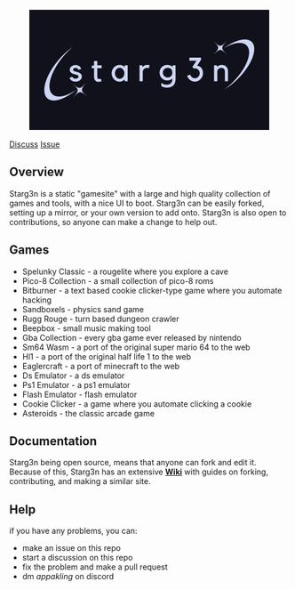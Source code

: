 <!-- Place this tag in your head or just before your close body tag. -->
<script async defer src="https://buttons.github.io/buttons.js"></script>

<p align="center">
      <img src="/data/logo.png">
</p>

<!-- Place this tag in your head or just before your close body tag. -->
<script async defer src="https://buttons.github.io/buttons.js"></script>
<a class="github-button" href="https://github.com/starg3n/starg3n.github.io/discussions" data-color-scheme="no-preference: dark; light: light; dark: dark;" data-icon="octicon-comment-discussion" data-size="large" aria-label="Discuss starg3n/starg3n.github.io on GitHub">Discuss</a>
<a class="github-button" href="https://github.com/starg3n/starg3n.github.io/issues" data-color-scheme="no-preference: dark; light: light; dark: dark;" data-icon="octicon-issue-opened" data-size="large" aria-label="Issue starg3n/starg3n.github.io on GitHub">Issue</a>

## Overview
Starg3n is a static "gamesite" with a large and high quality collection of games and tools, with a nice UI to boot. Starg3n can be easily forked, setting up a mirror, or your own version to add onto. Starg3n is also open to contributions, so anyone can make a change to help out. 
 
## Games
- Spelunky Classic - a rougelite where you explore a cave
- Pico-8 Collection - a small collection of pico-8 roms
- Bitburner - a text based cookie clicker-type game where you automate hacking
- Sandboxels - physics sand game
- Rugg Rouge - turn based dungeon crawler
- Beepbox - small music making tool
- Gba Collection - every gba game ever released by nintendo
- Sm64 Wasm - a port of the original super mario 64 to the web
- Hl1 - a port of the original half life 1 to the web
- Eaglercraft - a port of minecraft to the web
- Ds Emulator - a ds emulator
- Ps1 Emulator - a ps1 emulator
- Flash Emulator - flash emulator
- Cookie Clicker - a game where you automate clicking a cookie
- Asteroids - the classic arcade game

## Documentation
Starg3n being open source, means that anyone can fork and edit it. Because of this, Starg3n has an extensive **[Wiki](https://github.com/starg3n/starg3n.github.io/wiki)** with guides on forking, contributing, and making a similar site.

## Help
if you have any problems, you can:
- make an issue on this repo
- start a discussion on this repo
- fix the problem and make a pull request
- dm _appakling_ on discord
